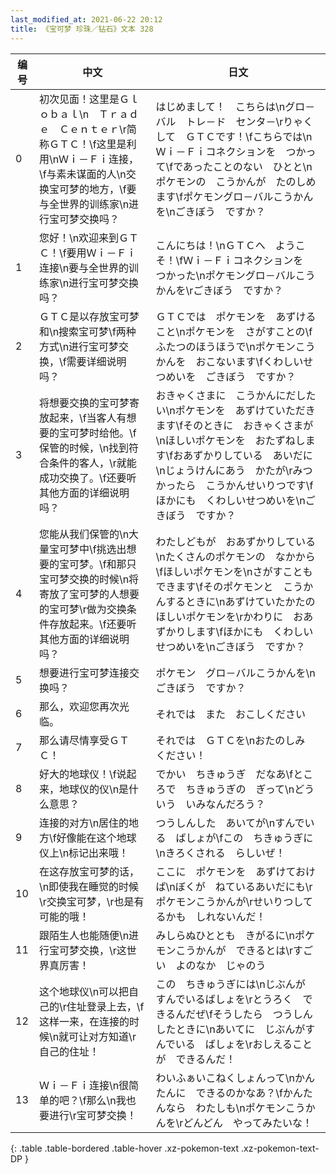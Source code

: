 ```yaml
---
last_modified_at: 2021-06-22 20:12
title: 《宝可梦 珍珠／钻石》文本 328
---
```

| 编号 | 中文 | 日文 |
| ---- | ---- | ---- |
| 0 | 初次见面！这里是Ｇｌｏｂａｌ\n　Ｔｒａｄｅ　Ｃｅｎｔｅｒ\r简称ＧＴＣ！\f这里是利用\nＷｉ－Ｆｉ连接，\f与素未谋面的人\n交换宝可梦的地方，\f要与全世界的训练家\n进行宝可梦交换吗？ | はじめまして！　こちらは\nグロ－バル　トレ－ド　センタ－\rりゃくして　ＧＴＣです！\fこちらでは\nＷｉ－Ｆｉコネクションを　つかって\fであったことのない　ひとと\nポケモンの　こうかんが　たのしめます\fポケモングロ－バルこうかんを\nごきぼう　ですか？ |
| 1 | 您好！\n欢迎来到ＧＴＣ！\f要用Ｗｉ－Ｆｉ连接\n要与全世界的训练家\n进行宝可梦交换吗？ | こんにちは！\nＧＴＣへ　ようこそ！\fＷｉ－Ｆｉコネクションを　つかった\nポケモングロ－バルこうかんを\rごきぼう　ですか？ |
| 2 | ＧＴＣ是以存放宝可梦和\n搜索宝可梦\f两种方式\n进行宝可梦交换，\f需要详细说明吗？ | ＧＴＣでは　ポケモンを　あずけること\nポケモンを　さがすことの\fふたつのほうほうで\nポケモンこうかんを　おこないます\fくわしいせつめいを　ごきぼう　ですか？ |
| 3 | 将想要交换的宝可梦寄放起来，\f当客人有想要的宝可梦时给他。\f保管的时候，\n找到符合条件的客人，\r就能成功交换了。\f还要听其他方面的详细说明吗？ | おきゃくさまに　こうかんにだしたい\nポケモンを　あずけていただきます\fそのときに　おきゃくさまが\nほしいポケモンを　おたずねします\fおあずかりしている　あいだに\nじょうけんにあう　かたが\rみつかったら　こうかんせいりつです\fほかにも　くわしいせつめいを\nごきぼう　ですか？ |
| 4 | 您能从我们保管的\n大量宝可梦中\f挑选出想要的宝可梦。\f和那只宝可梦交换的时候\n将寄放了宝可梦的人想要的宝可梦\r做为交换条件存放起来。\f还要听其他方面的详细说明吗？ | わたしどもが　おあずかりしている\nたくさんのポケモンの　なかから\fほしいポケモンを\nさがすことも　できます\fそのポケモンと　こうかんするときに\nあずけていたかたの　ほしいポケモンを\rかわりに　おあずかりします\fほかにも　くわしいせつめいを\nごきぼう　ですか？ |
| 5 | 想要进行宝可梦连接交换吗？ | ポケモン　グロ－バルこうかんを\nごきぼう　ですか？ |
| 6 | 那么，欢迎您再次光临。 | それでは　また　おこしください |
| 7 | 那么请尽情享受ＧＴＣ！ | それでは　ＧＴＣを\nおたのしみ　ください！ |
| 8 | 好大的地球仪！\f说起来，地球仪的仪\n是什么意思？ | でかい　ちきゅうぎ　だなあ\fところで　ちきゅうぎの　ぎって\nどういう　いみなんだろう？ |
| 9 | 连接的对方\n居住的地方\f好像能在这个地球仪上\n标记出来哦！ | つうしんした　あいてが\nすんでいる　ばしょが\fこの　ちきゅうぎに\nきろくされる　らしいぜ！ |
| 10 | 在这存放宝可梦的话，\n即使我在睡觉的时候\r交换宝可梦，\r也是有可能的哦！ | ここに　ポケモンを　あずけておけば\nぼくが　ねているあいだにも\rポケモンこうかんが\rせいりつしてるかも　しれないんだ！ |
| 11 | 跟陌生人也能随便\n进行宝可梦交换，\r这世界真厉害！ | みしらぬひととも　きがるに\nポケモンこうかんが　できるとは\rすごい　よのなか　じゃのう |
| 12 | 这个地球仪\n可以把自己的\r住址登录上去，\f这样一来，在连接的时候\n就可让对方知道\r自己的住址！ | この　ちきゅうぎには\nじぶんが　すんでいるばしょを\rとうろく　できるんだぜ\fそうしたら　つうしんしたときに\nあいてに　じぶんがすんでいる　ばしょを\rおしえることが　できるんだ！ |
| 13 | Ｗｉ－Ｆｉ连接\n很简单的吧？\f那么\n我也要进行\r宝可梦交换！ | わいふぁいこねくしょんって\nかんたんに　できるのかなあ？\fかんたんなら　わたしも\nポケモンこうかんを\rどんどん　やってみたいな！ |
{: .table .table-bordered .table-hover .xz-pokemon-text .xz-pokemon-text-DP }